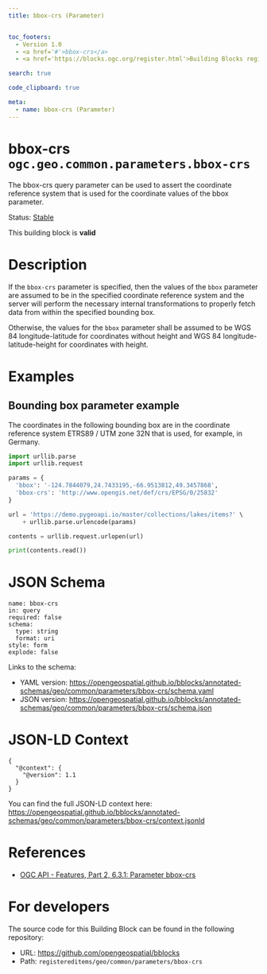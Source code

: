 ```yaml
---
title: bbox-crs (Parameter)


toc_footers:
  - Version 1.0
  - <a href='#'>bbox-crs</a>
  - <a href='https://blocks.ogc.org/register.html'>Building Blocks register</a>

search: true

code_clipboard: true

meta:
  - name: bbox-crs (Parameter)
---
```



# bbox-crs `ogc.geo.common.parameters.bbox-crs`

The bbox-crs query parameter can be used to assert the coordinate reference system that is used for the coordinate values of the bbox parameter.

<p class="status">
    <span data-rainbow-uri="http://www.opengis.net/def/status">Status</span>:
    <a href="http://www.opengis.net/def/status/stable" target="_blank" data-rainbow-uri>Stable</a>
</p>

<aside class="success">
This building block is <strong>valid</strong>
</aside>

# Description

If the `bbox-crs` parameter is specified, then the values of the `bbox` parameter are assumed to be in the specified
coordinate reference system and the server will perform the necessary internal transformations to properly fetch data
from within the specified bounding box.

Otherwise, the values for the `bbox` parameter shall be assumed to be WGS 84 longitude-latitude for coordinates
without height and WGS 84 longitude-latitude-height for coordinates with height.
# Examples

## Bounding box parameter example

The coordinates in the following bounding box are in the coordinate reference system ETRS89 / UTM zone 32N that is used, for example, in Germany.


```python
import urllib.parse
import urllib.request

params = {
  'bbox': '-124.7844079,24.7433195,-66.9513812,49.3457868',
  'bbox-crs': 'http://www.opengis.net/def/crs/EPSG/0/25832'
}

url = 'https://demo.pygeoapi.io/master/collections/lakes/items?' \
    + urllib.parse.urlencode(params)

contents = urllib.request.urlopen(url)

print(contents.read())

```


# JSON Schema

```yaml--schema
name: bbox-crs
in: query
required: false
schema:
  type: string
  format: uri
style: form
explode: false

```

Links to the schema:

* YAML version: <a href="https://opengeospatial.github.io/bblocks/annotated-schemas/geo/common/parameters/bbox-crs/schema.yaml" target="_blank">https://opengeospatial.github.io/bblocks/annotated-schemas/geo/common/parameters/bbox-crs/schema.yaml</a>
* JSON version: <a href="https://opengeospatial.github.io/bblocks/annotated-schemas/geo/common/parameters/bbox-crs/schema.json" target="_blank">https://opengeospatial.github.io/bblocks/annotated-schemas/geo/common/parameters/bbox-crs/schema.json</a>


# JSON-LD Context

```json--ldContext
{
  "@context": {
    "@version": 1.1
  }
}
```

You can find the full JSON-LD context here:
<a href="https://opengeospatial.github.io/bblocks/annotated-schemas/geo/common/parameters/bbox-crs/context.jsonld" target="_blank">https://opengeospatial.github.io/bblocks/annotated-schemas/geo/common/parameters/bbox-crs/context.jsonld</a>

# References

* [OGC API - Features, Part 2, 6.3.1: Parameter bbox-crs](http://www.opengis.net/doc/IS/ogcapi-features-2/1.0#_parameter_bbox_crs)

# For developers

The source code for this Building Block can be found in the following repository:

* URL: <a href="https://github.com/opengeospatial/bblocks" target="_blank">https://github.com/opengeospatial/bblocks</a>
* Path: `registereditems/geo/common/parameters/bbox-crs`

